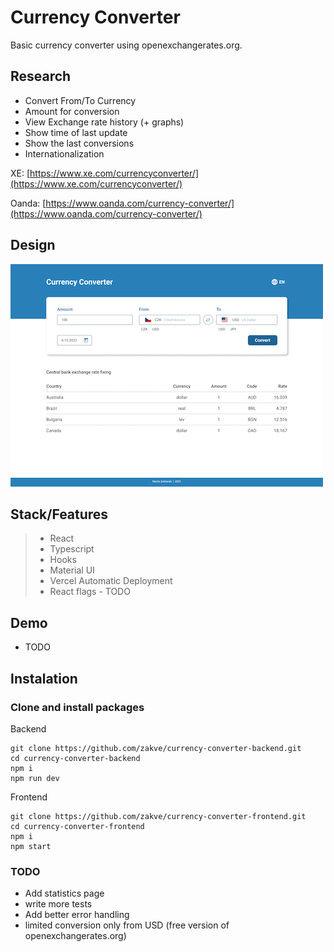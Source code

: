 # Currency Converter 
Basic currency converter using openexchangerates.org. 

## Research
- Convert From/To Currency
- Amount for conversion
- View Exchange rate history (+ graphs)
- Show time of last update
- Show the last conversions
- Internationalization

XE: [https://www.xe.com/currencyconverter/](https://www.xe.com/currencyconverter/)

Oanda: [https://www.oanda.com/currency-converter/](https://www.oanda.com/currency-converter/)

## Design
![Design](/src/assets/screenshots/currency-converter.png)

## Stack/Features
> - React
> - Typescript
> - Hooks
> - Material UI
> - Vercel Automatic Deployment
> - React flags - TODO

## Demo
- TODO

## Instalation
### Clone and install packages
Backend

```
git clone https://github.com/zakve/currency-converter-backend.git
cd currency-converter-backend
npm i
npm run dev
```

Frontend

```
git clone https://github.com/zakve/currency-converter-frontend.git
cd currency-converter-frontend
npm i
npm start
```

### TODO
- Add statistics page
- write more tests
- Add better error handling
- limited conversion only from USD (free version of openexchangerates.org)